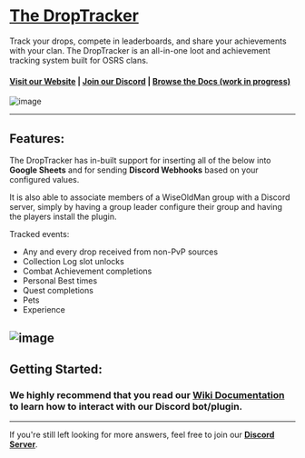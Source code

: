 # [The DropTracker](https://www.droptracker.io/)
Track your drops, compete in leaderboards, and share your achievements with your clan.
The DropTracker is an all-in-one loot and achievement tracking system built for OSRS clans.

#### [Visit our Website](https://www.droptracker.io/) | [Join our Discord](https://www.droptracker.io/discord) | [Browse the Docs (work in progress)](https://www.droptracker.io/wiki)
![image](https://www.droptracker.io/img/clans/2/lb/lootboard.png)

---
## **Features**:
The DropTracker has in-built support for inserting all of the below into **Google Sheets** and for sending **Discord Webhooks** based on your configured values.

It is also able to associate members of a WiseOldMan group with a Discord server, simply by having a group leader configure their group and having the players install the plugin.

Tracked events:
- Any and every drop received from non-PvP sources
- Collection Log slot unlocks
- Combat Achievement completions
- Personal Best times
- Quest completions
- Pets
- Experience

  
![image](https://www.droptracker.io/img/drop_embed.png)
---
## **Getting Started**:
### We highly recommend that you read our [Wiki Documentation](https://www.droptracker.io/wiki) to learn how to interact with our Discord bot/plugin.

---
If you're still left looking for more answers, feel free to join our **[Discord Server](https://www.droptracker.io/discord)**.


